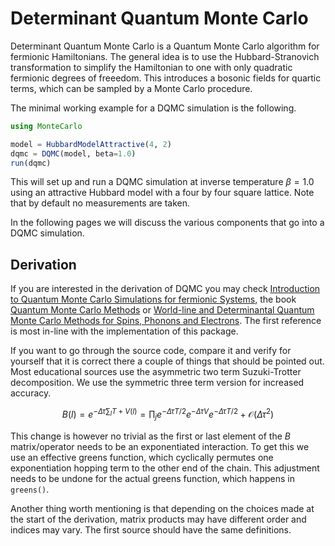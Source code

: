# Determinant Quantum Monte Carlo

Determinant Quantum Monte Carlo is a Quantum Monte Carlo algorithm for fermionic Hamiltonians. The general idea is to use the Hubbard-Stranovich transformation to simplify the Hamiltonian to one with only quadratic fermionic degrees of freeedom. This introduces a bosonic fields for quartic terms, which can be sampled by a Monte Carlo procedure.

The minimal working example for a DQMC simulation is the following.

```julia
using MonteCarlo

model = HubbardModelAttractive(4, 2)
dqmc = DQMC(model, beta=1.0)
run(dqmc)
```

This will set up and run a DQMC simulation at inverse temperature $\beta = 1.0$ using an attractive Hubbard model with a four by four square lattice. Note that by default no measurements are taken. 

In the following pages we will discuss the various components that go into a DQMC simulation.

## Derivation

If you are interested in the derivation of DQMC you may check [Introduction to Quantum Monte Carlo Simulations for fermionic Systems](https://doi.org/10.1590/S0103-97332003000100003), the book [Quantum Monte Carlo Methods](https://doi.org/10.1017/CBO9780511902581) or [World-line and Determinantal Quantum Monte Carlo Methods for Spins, Phonons and Electrons](https://doi.org/10.1007/978-3-540-74686-7_10). The first reference is most in-line with the implementation of this package.

If you want to go through the source code, compare it and verify for yourself that it is correct there a couple of things that should be pointed out. Most educational sources use the asymmetric two term Suzuki-Trotter decomposition. We use the symmetric three term version for increased accuracy.

```math
B(l) = e^{-\Delta\tau \sum_l T+V(l)} = \prod_j e^{-\Delta\tau T/2} e^{-\Delta\tau V} e^{-\Delta\tau T/2} + \mathcal{O}(\Delta\tau^2)
```

This change is however no trivial as the first or last element of the $B$ matrix/operator needs to be an exponentiated interaction. To get this we use an effective greens function, which cyclically permutes one exponentiation hopping term to the other end of the chain. This adjustment needs to be undone for the actual greens function, which happens in `greens()`.

Another thing worth mentioning is that depending on the choices made at the start of the derivation, matrix products may have different order and indices may vary. The first source should have the same definitions.